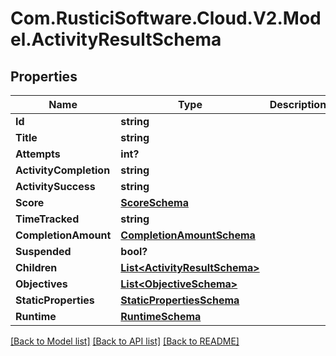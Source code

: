 # Com.RusticiSoftware.Cloud.V2.Model.ActivityResultSchema
## Properties

Name | Type | Description | Notes
------------ | ------------- | ------------- | -------------
**Id** | **string** |  | [optional] 
**Title** | **string** |  | [optional] 
**Attempts** | **int?** |  | [optional] 
**ActivityCompletion** | **string** |  | [optional] 
**ActivitySuccess** | **string** |  | [optional] 
**Score** | [**ScoreSchema**](ScoreSchema.md) |  | [optional] 
**TimeTracked** | **string** |  | [optional] 
**CompletionAmount** | [**CompletionAmountSchema**](CompletionAmountSchema.md) |  | [optional] 
**Suspended** | **bool?** |  | [optional] 
**Children** | [**List&lt;ActivityResultSchema&gt;**](ActivityResultSchema.md) |  | [optional] 
**Objectives** | [**List&lt;ObjectiveSchema&gt;**](ObjectiveSchema.md) |  | [optional] 
**StaticProperties** | [**StaticPropertiesSchema**](StaticPropertiesSchema.md) |  | [optional] 
**Runtime** | [**RuntimeSchema**](RuntimeSchema.md) |  | [optional] 

[[Back to Model list]](../README.md#documentation-for-models) [[Back to API list]](../README.md#documentation-for-api-endpoints) [[Back to README]](../README.md)

